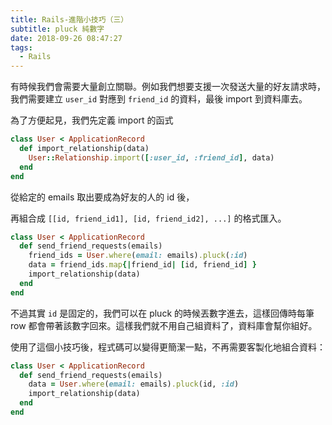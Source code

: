 ```yaml
---
title: Rails-進階小技巧（三）
subtitle: pluck 純數字
date: 2018-09-26 08:47:27
tags:
  - Rails
---
```


有時候我們會需要大量創立關聯。例如我們想要支援一次發送大量的好友請求時，我們需要建立 `user_id` 對應到 `friend_id` 的資料，最後 import 到資料庫去。

為了方便起見，我們先定義 import 的函式

```rb
class User < ApplicationRecord
  def import_relationship(data)
    User::Relationship.import([:user_id, :friend_id], data)
  end
end
```

從給定的 emails 取出要成為好友的人的 id 後，

再組合成 `[[id, friend_id1], [id, friend_id2], ...]` 的格式匯入。

```rb
class User < ApplicationRecord
  def send_friend_requests(emails)
    friend_ids = User.where(email: emails).pluck(:id)
    data = friend_ids.map{|friend_id| [id, friend_id] }
    import_relationship(data)
  end
end
```

不過其實 `id` 是固定的，我們可以在 pluck 的時候丟數字進去，這樣回傳時每筆 row 都會帶著該數字回來。這樣我們就不用自己組資料了，資料庫會幫你組好。

使用了這個小技巧後，程式碼可以變得更簡潔一點，不再需要客製化地組合資料：
```rb
class User < ApplicationRecord
  def send_friend_requests(emails)
    data = User.where(email: emails).pluck(id, :id)
    import_relationship(data)
  end
end
```

